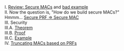 I. <a href="http://geekresearchlab.net/coursera/crypto1/secure-mac-1.jpg">Review: Secure MACs</a>
and <a href="http://geekresearchlab.net/coursera/crypto1/secure-mac-2.jpg">bad example</a><br>
II. Now the question is, "How do we build secure MACs?" <br>
Hmmm... <a href="http://geekresearchlab.net/coursera/crypto1/secure-mac-3.jpg">Secure PRF => Secure MAC</a><br>
III. Security <br>
III.A. <a href="http://geekresearchlab.net/coursera/crypto1/secure-mac-4.jpg">Theorem</a><br>
III.B. <a href="http://geekresearchlab.net/coursera/crypto1/secure-mac-5.jpg">Proof</a><br>
III.C. <a href="http://geekresearchlab.net/coursera/crypto1/secure-mac-6.jpg">Example</a><br>
IV. <a href="http://geekresearchlab.net/coursera/crypto1/secure-mac-7.jpg">Truncating MACs based on PRFs</a><br>
